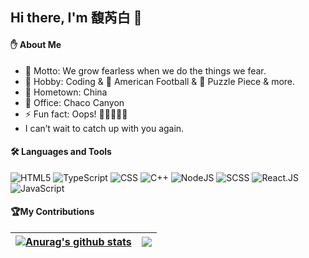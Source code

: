 ## Hi there, I'm 馥芮白 👋

#### :raised_hand: About Me

- 🌟 Motto: We grow fearless when we do the things we fear.
- 🌱 Hobby: Coding & 🏈 American Football & 🧩 Puzzle Piece & more.
- 🏡 Hometown: China
- 🏢 Office: Chaco Canyon
- ⚡ Fun fact: Oops! :triumph::triumph::triumph::triumph::triumph:
- I can’t wait to catch up with you again.

#### 🛠 Languages and Tools

![HTML5](https://img.shields.io/badge/-HTML5-E34F26?style=flat-square&logo=HTML5&logoColor=white)
![TypeScript](https://img.shields.io/badge/-TypeScript-35495c?style=flat-square&logo=TypeScript&logoColor=default)
![CSS](https://img.shields.io/badge/-CSS-0A1A2F?style=flat-square&logo=CSS&logoColor=default)
![C++](https://img.shields.io/badge/-C++-brightgreen?style=flat-square&logo=C&logoColor=default)
![NodeJS](https://img.shields.io/badge/-NodeJS-20232A?style=flat-square&logo=NodeJS&logoColor=default)
![SCSS](https://img.shields.io/badge/-SCSS-090909?style=flat-square&logo=SCSS&logoColor=default)
![React.JS](https://img.shields.io/badge/-React.js-35495c?&style=flat-square&logo=React&logoColor=default)
![JavaScript](https://img.shields.io/badge/-JavaScript-black?style=flat-square&logo=JavaScript&logoColor=default)

#### :trophy:My Contributions

| <a href="https://github.com/ristrettor"><img align="center" src="https://github-readme-stats.vercel.app/api?username=ristrettor&show_icons=true&include_all_commits=true&theme=great-gatsby&hide_border=true" alt="Anurag's github stats" /></a> | <a href="https://github.com/ristrettor"><img align="center" src="https://github-readme-stats.vercel.app/api/top-langs/?username=ristrettor&layout=compact&theme=great-gatsby&hide_border=true" /></a> |
| ------------- | ------------- |
